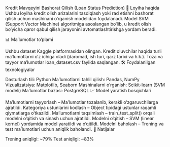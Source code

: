 Kredit Mavqeyini Bashorat Qilish (Loan Status Prediction)
📌 Loyiha haqida
Ushbu loyiha kredit olish arizalarini tasdiqlash yoki rad etishni bashorat qilish uchun mashinani o‘rganish modelidan foydalanadi. Model SVM (Support Vector Machine) algoritmiga asoslangan bo‘lib, u kredit olish bo‘yicha qaror qabul qilish jarayonini avtomatlashtirishga yordam beradi.

📊 Ma’lumotlar to‘plami

Ushbu dataset Kaggle platformasidan olingan.
Kredit oluvchilar haqida turli ma’lumotlarni o‘z ichiga oladi (daromad, ish turi, qarz tarixi va h.k.).
Toza va tayyor ma’lumotlar loan_dataset.csv faylida saqlangan.
🛠 Foydalanilgan texnologiyalar

Dasturlash tili: Python
Ma’lumotlarni tahlil qilish: Pandas, NumPy
Vizualizatsiya: Matplotlib, Seaborn
Mashinalarni o‘rganish: Scikit-learn (SVM modeli)
Ma’lumotlar bazasi: PostgreSQL
📈 Model yaratish bosqichlari

Ma’lumotlarni tayyorlash – Ma’lumotlar tozalanib, kerakli o‘zgaruvchilarga ajratildi.
Kategoriya ustunlarini kodlash – Object tipidagi ustunlar raqamli qiymatlarga o‘tkazildi.
Ma’lumotlarni taqsimlash – train_test_split() orqali modelni o‘qitish va sinash uchun ajratildi.
Modelni o‘qitish – SVM (linear kernel) yordamida model yaratildi va o‘qitildi.
Modelni baholash – Trening va test ma’lumotlari uchun aniqlik baholandi.
🎯 Natijalar

Trening aniqligi: ~79%
Test aniqligi: ~83%
